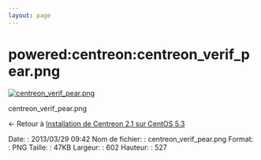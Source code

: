 ```yaml
---
layout: page
---
```


powered:centreon:centreon\_verif\_pear.png
==========================================

[![centreon\_verif\_pear.png](../..//assets/media/powered/centreon/centreon_verif_pear.png@cache=&w=602&h=527 "centreon_verif_pear.png")](../..//assets/media/powered/centreon/centreon_verif_pear.png@cache= "Afficher le fichier original")

centreon\_verif\_pear.png

← Retour à [Installation de Centreon 2.1 sur CentOS
5.3](../../../centreon/centreon-centos-install.html "centreon:centreon-centos-install")

Date:
:   2013/03/29 09:42
Nom de fichier:
:   centreon\_verif\_pear.png
Format:
:   PNG
Taille:
:   47KB
Largeur:
:   602
Hauteur:
:   527

